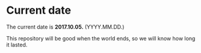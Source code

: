 # Current date

The current date is **2017.10.05.** (YYYY.MM.DD.)

This repository will be good when the world ends, so we will know how long it lasted.